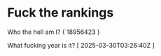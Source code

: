 # Fuck the rankings

Who the hell am I?
{ 18956423 }

What fucking year is it?
[ 2025-03-30T03:26:40Z ]
